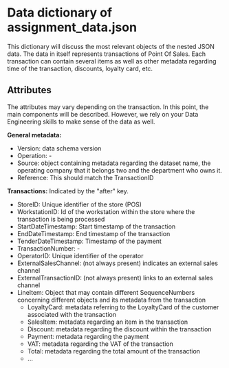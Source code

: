 # Data dictionary of assignment_data.json
This dictionary will discuss the most relevant objects of the nested JSON data. The data in itself represents transactions of Point Of Sales. Each transaction can contain several items as well as other metadata regarding time of the transaction, discounts, loyalty card, etc.

## Attributes
The attributes may vary depending on the transaction. In this point, the main components will be described. However, we rely on your Data Engineering skills to make sense of the data as well.

**General metadata:**
- Version: data schema version
- Operation: -
- Source: object containing metadata regarding the dataset name, the operating company that it belongs two and the department who owns it.
- Reference: This should match the TransactionID

**Transactions:**
Indicated by the "after" key.
- StoreID: Unique identifier of the store (POS)
- WorkstationID: Id of the workstation within the store where the transaction is being processed
- StartDateTimestamp: Start timestamp of the transaction
- EndDateTimestamp: End timestamp of the transaction
- TenderDateTimestamp: Timestamp of the payment
- TransactionNumber: -
- OperatorID: Unique identifier of the operator
- ExternalSalesChannel: (not always present) indicates an external sales channel
- ExternalTransactionID: (not always present) links to an external sales channel
- LineItem: Object that may contain different SequenceNumbers concerning different objects and its metadata from the transaction
    - LoyaltyCard: metadata referring to the LoyaltyCard of the customer associated with the transaction
    - SalesItem: metadata regarding an item in the transaction
    - Discount: metadata regarding the discount within the transaction
    - Payment: metadata regarding the payment
    - VAT: metadata regarding the VAT of the transaction
    - Total: metadata regarding the total amount of the transaction
    - ...
